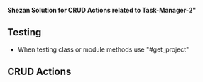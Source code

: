 **Shezan Solution for CRUD Actions related to Task-Manager-2"**

## Testing

- When testing class or module methods use "#get_project"


## CRUD Actions

